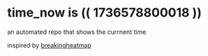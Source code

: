 # time_now is (( 1736578800018 ))

an automated repo that shows the currnent time

inspired by [breakingheatmap](https://github.com/breakingheatmap/breakingheatmap)